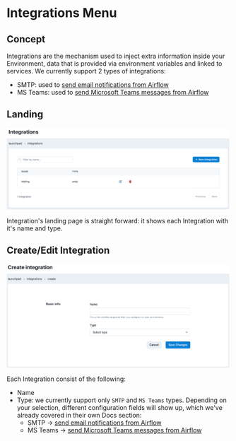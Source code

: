 # Integrations Menu

## Concept

<!-- TODO: Get a proper well-writen concept of what a Project in Datacoves is -->
Integrations are the mechanism used to inject extra information inside your Environment, data that is provided via environment variables and linked to services. We currently support 2 types of integrations:
- SMTP: used to [send email notifications from Airflow](/how-tos/airflow/send-emails.md)
- MS Teams: used to [send Microsoft Teams messages from Airflow](/how-tos/airflow/send-ms-teams-notifications.md)

## Landing

![Integrations Menu Landing](./assets/integration_landing.png)

Integration's landing page is straight forward: it shows each Integration with it's name and type.

## Create/Edit Integration

![Integration Create or Edit Page](./assets/integration_editnew_page.png)

Each Integration consist of the following:
- Name
- Type: we currently support only `SMTP` and `MS Teams` types. Depending on your selection, different configuration fields will show up, which we've already covered in their own Docs section:
    - SMTP -> [send email notifications from Airflow](/how-tos/airflow/send-emails.md)
    - MS Teams -> [send Microsoft Teams messages from Airflow](/how-tos/airflow/send-ms-teams-notifications.md)
